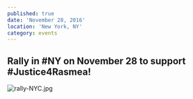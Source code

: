 ```yaml
---
published: true
date: 'November 28, 2016'
location: 'New York, NY'
category: events
---
```

## Rally in #NY on November 28 to support #Justice4Rasmea!

![rally-NYC.jpg]({{site.baseurl}}/assets/img/rally-NYC.jpg)

